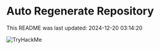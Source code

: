 # Auto Regenerate Repository

This README was last updated: 2024-12-20 03:14:20

 ![TryHackMe](https://tryhackme.com/badge/533634)